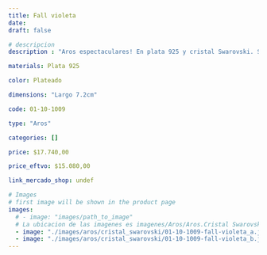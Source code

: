 ```yaml
---
title: Fall violeta
date: 
draft: false

# descripcion
description : "Aros espectaculares! En plata 925 y cristal Swarovski. Simplemente bellísimos."

materials: Plata 925

color: Plateado

dimensions: "Largo 7.2cm"

code: 01-10-1009

type: "Aros"

categories: []

price: $17.740,00

price_eftvo: $15.080,00

link_mercado_shop: undef

# Images
# first image will be shown in the product page
images:
  # - image: "images/path_to_image"
  # La ubicacion de las imagenes es imagenes/Aros/Aros.Cristal Swarovski/01-10-1009-fall-violeta
  - image: "./images/aros/cristal_swarovski/01-10-1009-fall-violeta_a.jpg"
  - image: "./images/aros/cristal_swarovski/01-10-1009-fall-violeta_b.jpg"
---
```

